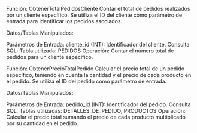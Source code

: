 Función: ObtenerTotalPedidosCliente
Contar el total de pedidos realizados por un cliente específico. Se utiliza el ID del cliente como parámetro de entrada para identificar los pedidos asociados.

Datos/Tablas Manipulados:

Parámetros de Entrada:
cliente_id (INT): Identificador del cliente.
Consulta SQL:
Tabla utilizada: PEDIDOS
Operación: Contar el número total de pedidos para un cliente específico.


Función: ObtenerPrecioTotalPedido
 Calcular el precio total de un pedido específico, teniendo en cuenta la cantidad y el precio de cada producto en el pedido. Se utiliza el ID del pedido como parámetro de entrada.

Datos/Tablas Manipulados:

Parámetros de Entrada:
pedido_id (INT): Identificador del pedido.
Consulta SQL:
Tablas utilizadas: DETALLES_DE_PEDIDO, PRODUCTOS
Operación: Calcular el precio total sumando el precio de cada producto multiplicado por su cantidad en el pedido.
